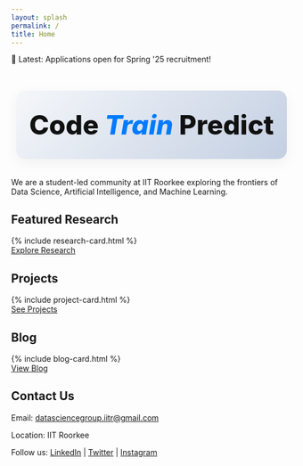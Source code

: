 ```yaml
---
layout: splash
permalink: /
title: Home
---
```



<style>
  .tagline {
    font-size: 3rem;
    font-weight: 800;
    text-align: center;
    margin-top: 3rem;
    padding: 2rem 1rem;
    background: linear-gradient(135deg, #f5f7fa, #c3cfe2);
    color: #111;
    border-radius: 16px;
    box-shadow: 0 8px 24px rgba(0, 0, 0, 0.05);
    transition: transform 0.3s ease;
    max-width: 90%;
    margin-left: auto;
    margin-right: auto;
  }

  .tagline:hover {
    transform: scale(1.02);
  }

  .tagline span {
    color: #007bff;
    background-clip: text;
    -webkit-background-clip: text;
    font-style: italic;
  }

  @media (max-width: 768px) {
    .tagline {
      font-size: 2rem;
      padding: 1.5rem 1rem;
    }
  }
</style>


<div class="intro-wrapper">
  <div class="announcement-box">
    📢 Latest: Applications open for Spring '25 recruitment!
  </div>
  <h1 class="tagline">Code <span class="highlight-train">Train</span> Predict</h1>
  <p class="intro-text">
    We are a student-led community at IIT Roorkee exploring the frontiers of Data Science, Artificial Intelligence, and Machine Learning.
  </p>
</div>


<section class="preview-section">
  <h2>Featured Research</h2>
  <div class="grid-container">
    {% include research-card.html %}
  </div>
  <a href="/research/" class="button-link">Explore Research</a>
</section>

<section class="preview-section">
  <h2>Projects</h2>
  <div class="grid-container">
    {% include project-card.html %}
  </div>
  <a href="/projects/" class="button-link">See Projects</a>
</section>

<section class="preview-section">
  <h2>Blog</h2>
  <div class="grid-container">
    {% include blog-card.html %}
  </div>
  <a href="/blogs/" class="button-link">View Blog</a>
</section>

<section class="contact-section">
  <h2>Contact Us</h2>
  <p>Email: <a href="mailto:datasciencegroup.iitr@gmail.com">datasciencegroup.iitr@gmail.com</a></p>
  <p>Location: IIT Roorkee</p>
  <p>
    Follow us: 
    <a href="https://linkedin.com">LinkedIn</a> |
    <a href="https://twitter.com">Twitter</a> |
    <a href="https://instagram.com">Instagram</a>
  </p>
</section>
